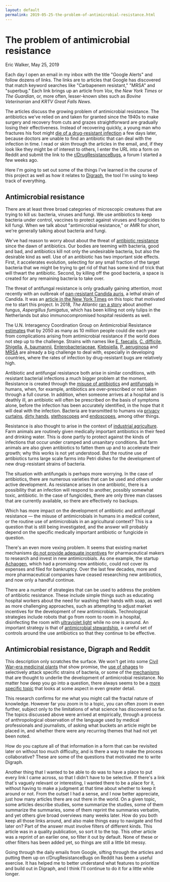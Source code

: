 ```yaml
---
layout: default
permalink: 2019-05-25-the-problem-of-antimicrobial-resistance.html
---
```


# The problem of antimicrobial resistance
<byline>Eric Walker, May 25, 2019</byline>

Each day I open an email in my inbox with the title "Google Alerts" and follow dozens of links.
The links are to articles that Google has discovered that match keyword searches like
"Carbapenem resistant," "MRSA" and "superbug." Each link brings up an article from *Vox*, the
*New York Times* or *The Guardian*, or, more often, lesser-known sites such as *Bovine Veterinarian* and
*KRTV Great Falls News*.

The articles discuss the growing problem of antimicrobial resistance. The
antibiotics we've relied on and taken for granted since the 1940s to make surgery and
recovery from cuts and grazes straightforward are gradually losing their effectiveness. Instead
of recovering quickly, a young man
who fractures his foot might
[die of a drug-resistant infection](https://digraph.app/wiki/topics/5f99db26-bc1e-4a87-ba16-6a5d2eb87999)
a few days later, because doctors are unable to find an antibiotic that can deal with the infection in time.
I read or skim through the articles in the email, and, if they look like they might
be of interest to others, I enter the URL into a form on Reddit and submit the link to the
[r/DrugResistanceBugs](https://www.reddit.com/r/drugresistantbugs), a forum I started a few
weeks ago.

Here I'm going to set out some of the things I've learned in the course of this project as well as
how it relates to [Digraph](https://digraph.app), the tool I'm using to keep track of everything.

## Antimicrobial resistance

There are at least three broad categories of microscopic creatures that are trying to kill us: bacteria,
viruses and fungi.  We use antibiotics to keep bacteria under control, vaccines to protect
against viruses and fungicides to kill fungi.  When we talk about "antimicrobial resistance," or AMR
for short, we're generally talking about bacteria and fungi.

We've had reason to worry about about the threat of
[antibiotic resistance](https://digraph.app/wiki/topics/08896547-9923-4667-946c-c62a42baf939)
since the dawn of antibiotics.  Our bodies are teeming with bacteria, good and bad, and antibiotics
kill not only the undesirable bacteria, but also the desirable kind as well.
Use of an antibiotic has two important side effects.  First, it accelerates evolution, selecting for any small fraction
of the target bacteria that we might be trying to get rid of that has some kind of trick that will
thwart the antibiotic. Second, by killing off the good bacteria, a space is created for any
remaining bacteria to take over.

The threat of antifungal resistance is only gradually gaining attention, most recently with an outbreak of
[pan-resistant Candida auris](https://digraph.app/wiki/topics/ad502ce4-022e-4e18-be00-c6ffa9e2c5a5), a lethal strain of
Candida. It was an [article in the New York Times](https://www.nytimes.com/2019/04/06/health/drug-resistant-candida-auris.html)
on this topic that motivated me to start this project.  In 2018, *The Atlantic*
[ran a story](https://www.theatlantic.com/science/archive/2018/11/when-tulips-kill/574489/) about
another fungus, *Aspergillus fumigatus*, which has been killing not only tulips in the Netherlands
but also immunocompromised hospital residents as well.

The U.N. Interagency Coordination Group on Antimicrobial Resistance
[estimates](https://digraph.app/wiki/topics/44632072-dc30-45c7-84a2-a0620dda3682) that by 2050 as many as 10
million people could die each year from complications arising from antimicrobial resistance if the
world does not step up to the challenge.  Strains with names like
[E. faecalis](https://digraph.app/wiki/topics/83ed17bf-ea22-485f-9821-274a832b2ac0),
[C. difficile](https://digraph.app/wiki/topics/c99c06ba-3f30-4e00-8490-ef4c460d3466),
[Shigella](https://digraph.app/wiki/topics/603d0ab7-90cd-448c-85ba-aa15ac596599),
[A. baumannii](https://digraph.app/wiki/topics/c9ccd0b2-02ab-428b-96ef-8ccb7934d4b2),
[Enterobacteriaceae](https://digraph.app/wiki/topics/7c68815b-0d50-4f7f-9b39-d586bc02d2bb),
[Klebsiella](https://digraph.app/wiki/topics/e607870d-40df-4907-adfb-e5df2f3b8d27),
[P. aeruginosa](https://digraph.app/wiki/topics/6cddcc4c-a09f-40f3-b944-0c1cdd19d4cb) and
[MRSA](https://digraph.app/wiki/topics/67534341-7352-437f-89ef-c019d3de5f5e) are already a big challenge
to deal with, especially in developing countries, where the rates of infection by drug-resistant bugs
are relatively high.

Antibiotic and antifungal resistance both arise in similar conditions, with resistant bacterial infections
a much bigger problem at the moment. Resistance is created through the
[misuse of antibiotics](https://digraph.app/wiki/topics/83e5fcce-97bc-4c26-b32b-9494376ea623) and
[antifungals](https://digraph.app/wiki/topics/2f3c6351-74b7-4d40-b3f7-8a0b9d2f281d) in humans, when, for example,
antibiotics are over-prescribed or not taken through a full course. In addition, when someone arrives at a hospital
and is deathly ill, an antibiotic will often be prescribed on the basis of symptoms alone,
before the infection has been accurately identified, in the hope that it will deal with the infection.
Bacteria are transmitted to humans via
[privacy curtains](https://digraph.app/wiki/topics/a2bb20c1-3e9a-4f00-823b-c5a74de0cbea),
[dirty hands](https://digraph.app/wiki/topics/3f6e143c-6660-487b-901d-7de58abcb05b),
[stethoscopes](https://digraph.app/wiki/topics/3ebe5045-0e39-4895-8765-c07879a0bf59) and
[endoscopes](https://digraph.app/wiki/topics/5ec157a0-7726-4acc-9946-b4b7e68e9f90), among other things.

Resistance is also thought to arise in the context of
[industrial agriculture](https://digraph.app/wiki/topics/9bba852b-3451-42ba-9dc6-3d1a9c3fa5ae).
Farm animals are routinely given medically important antibiotics in their feed and drinking water.
This is done partly to protect against the
kinds of infections that occur under cramped and unsanitary conditions.  But farm animals are also given
antibiotics to fatten them up and to accelerate their growth; why this works is not yet understood.  But the
routine use of antibiotics turns large scale farms into Petri dishes for the development of new drug-resistant
strains of bacteria.

The situation with antifungals is perhaps more worrying. In the case of antibiotics, there are numerous varieties
that can be used and others under active development.  As resistance arises in one antibiotic, there is a
possibility that an infection will respond to another, possibly somewhat toxic, antibiotic.  In the case of
fungicides, there are only three man classes that are currently available, so there are effectively no backups.

Which has more impact on the development of antibiotic and antifungal resistance — the misuse of antimicrobials
in humans in a medical context, or the routine use of antimicrobials in an agricultural context?  This is
a question that is still being investigated, and the answer will probably depend on the specific medically
important antibiotic or fungicide in question.

There's an even more vexing problem. It seems that existing market mechanisms [do not provide adequate
incentives](https://digraph.app/wiki/topics/83bf2e85-05b6-44db-b04a-11b433026cc6) for pharmaceutical makers
to research and invest in new antimicrobials. As one example, the startup
[Achaogen](https://digraph.app/wiki/topics/d1c0a5ca-2170-4436-a8ad-b0074e0a6695), which had a promising new
antibiotic, could not cover its expenses and filed for bankruptcy.  Over the last few decades, more and more
pharmaceutical companies have ceased researching new antibiotics, and now only a handful continue.

There are a number of strategies that can be used to address the problem of antibiotic resistance. These
include simple things such as educating hospital workers about the need for washing their hands with soap,
as well as more challenging approaches, such as attempting to adjust market incentives for the development of
new antimicrobials.  Technological strategies include
robots that go from room to room in a hospital, disinfecting the room with
[ultraviolet light](https://digraph.app/wiki/topics/2b8e2aab-fad3-47e1-80c8-249f9a188a85)
while no one is around.  An important strategy is that of
[antimicrobial stewardship](https://digraph.app/wiki/topics/388e6187-2052-4e62-9147-ade2ef002a4f), a
careful set of controls around the use antibiotics so that they continue to be effective.

## Antimicrobial resistance, Digraph and Reddit

This description only scratches the surface. We won't get into some
[Civil War–era medicinal plants](https://digraph.app/wiki/topics/1cc739a8-577f-4ec9-b4a4-27e8a1efecb0) that
show promise, the [use of phages](https://digraph.app/wiki/topics/8c443fc2-c1d0-4c3e-8b46-9a8765495b92)
to selectively attack specific strains of bacteria, or some of the
[mechanisms](https://digraph.app/wiki/topics/eb03df6d-6a6f-4d05-b28a-ee46c25163ee) that are thought to
underlie the development of antimicrobial resistance.  No matter how deep you go into a question, there always
seems to be a [more specific topic](https://digraph.app/wiki/topics/68b5f8e4-f4eb-4982-89f8-404163e38c9c)
that looks at some aspect in even greater detail.

This research confirms for me what you might call the fractal nature of knowledge. However far
you zoom in to a topic, you can often zoom in even further, subject only to the limitations of what
science has discovered so far.  The topics discussed above were arrived at empirically, through a process of
anthropological observation of the language used by medical professionals and journalists, of asking what
buckets an article might be placed in, and whether there were any recurring themes that had not yet been noted.

How do you capture all of that information in a form that can be revisited later on without too much difficulty,
and is there a way to make the process collaborative?  These are some of the questions that motivated me
to write Digraph.

Another thing that I wanted to be able to do was to have a place to put every link I came across,
so that I didn't have to be selective.  If there's a link that's vaguely relevant or interesting, I wanted
there to be a place for it, without having to make a judgment at that time about whether to keep it around or
not.  From the outset I had a sense, and I now better appreciate, just how many articles there are out there
in the world. On a given topic, some articles describe studies, some summarize the studies, some of
them summarize the summaries, some of them reprint the summaries verbatim, and yet others give broad overviews
many weeks later.  How do you both keep all those links around, and also make things easy to navigate and
find later on?  Part of the answer must involve filters of different kinds.  This article was in a quality
publication, so sort it to the top.  This other article was a reprint of an earlier one, so filter it out
by default.  None of these or other filters has been added yet, so things are still a little bit messy.

Going through the daily emails from Google, sifting through the articles and putting them up on
r/DrugResistanceBugs on Reddit has been a useful exercise.  It has helped me to better understand what
features to prioritize and build out in Digraph, and I think I'll continue to do it for a little while
longer.
